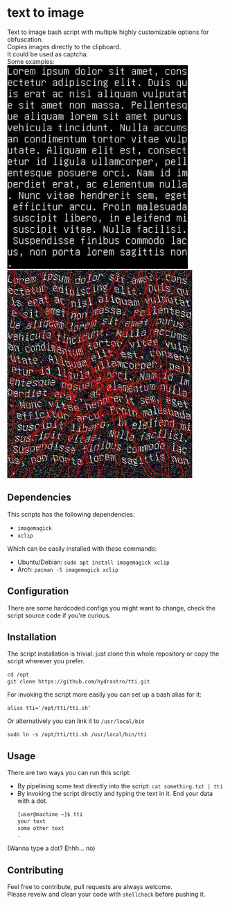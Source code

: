 # text to image
Text to image bash script with multiple highly customizable options for
obfuscation.  
Copies images directly to the clipboard.  
It could be used as captcha.  
Some examples:  
![sample image 1](https://github.com/hydrastro/tti/blob/main/normal.jpg?raw=true)
![sample image 2](https://github.com/hydrastro/tti/blob/main/obfuscated.jpg?raw=true)

## Dependencies
This scripts has the following dependencies:
- `imagemagick`
- `xclip`

Which can be easily installed with these commands:
- Ubuntu/Debian: `sudo apt install imagemagick xclip`
- Arch: `pacman -S imagemagick xclip`

## Configuration
There are some hardcoded configs you might want to change, check the script
source code if you're curious.

## Installation
The script installation is trivial: just clone this whole repository or copy the
script wherever you prefer.
```shell
cd /opt
git clone https://github.com/hydrastro/tti.git
```
For invoking the script more easily you can set up a bash alias for it:
```shell
alias tti='/opt/tti/tti.sh'
```
Or alternatively you can link it to `/usr/local/bin`
```shell
sudo ln -s /opt/tti/tti.sh /usr/local/bin/tti
```

## Usage
There are two ways you can run this script:
- By pipelining some text directly into the script:
  `cat something.txt | tti`
- By invoking the script directly and typing the text in it.
  End your data with a dot.
  ```shell
  [user@machine ~]$ tti
  your text
  some other text
  .
  ```
(Wanna type a dot? Ehhh... no)

## Contributing
Feel free to contribute, pull requests are always welcome.  
Please reveiw and clean your code with `shellcheck` before pushing it.  
